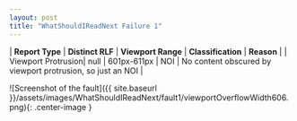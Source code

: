 ```yaml
---
layout: post
title: "WhatShouldIReadNext Failure 1"
---
```

| **Report Type** | **Distinct RLF** | **Viewport Range** | **Classification** | **Reason** |
| Viewport Protrusion| null | 601px-611px | NOI | No content obscured by viewport protrusion, so just an NOI | 

![Screenshot of the fault]({{ site.baseurl }}/assets/images/WhatShouldIReadNext/fault1/viewportOverflowWidth606.png){: .center-image }